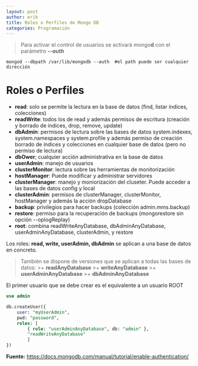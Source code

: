 ```yaml
---
layout: post
author: erik
title: Roles o Perfiles de Mongo DB
categories: Programación
---
```


> Para activar el control de usuarios se activará mongo**d** con el parámetro ***--auth***

```shell
mongod --dbpath /var/lib/mongodb --auth  #el path puede ser cualquier dirección
```

# Roles o Perfiles

+ **read**: solo se permite la lectura en la base de datos (find, listar índices, colecciones)
+ **readWrite**: todos los de read y además permisos de escritura (creación y borrado de índices, drop, remove, update)
+ **dbAdmin**: permisos de lectura sobre las bases de datos system.indexes, system.namespaces y system.profile y además permiso de creación borrado de índices y colecciones en cualquier base de datos (pero no permiso de lectura)
+ **dbOwer**; cualquier acción administrativa en la base de datos
+ **userAdmin**: manejo de usuarios
+ **clusterMonitor**: lectura sobre las herramientas de monitorización
+ **hostManager**: Puede modificar y administrar servidores
+ **clusterManager**: manejo y moniorización del cluseter. Puede acceder a las bases de datos config y local
+ **clusterAdmin**: permisos de clusterManager, clusterMonitor, hostManager y además la acción dropDatabase
+ **backup**: privilegios para hacer backups (colección admin.mms.backup)
+ **restore**: permiso para la recuperación de backups (mongorestore sin opción --oplogReplay)
+ **root**: combina readWriteAnyDatabase, dbAdminAnyDatabase, userAdminAnyDatabase, clusterAdmin, y restore

Los roles: **read, write, userAdmin, dbAdmin** se aplican a una base de datos en concreto.

>También se dispone de versiones que se aplican a todas las bases de datos: 
    >+ **readAnyDatabase**
    >+ **writeAnyDatabase**
    >+ **userAdminAnyDatabase**
    >+ **dbAdminAnyDatabase**

El primer usuario que se debe crear es el equivalente a un usuario ROOT

```sql
use admin

db.createUser({
    user: "myUserAdmin",
    pwd: "password",
    roles: [
        { role: "userAdminAnyDatabase", db: "admin" },
        "readWriteAnyDatabase" 
        ]
})

```

**Fuente:** <https://docs.mongodb.com/manual/tutorial/enable-authentication/>



